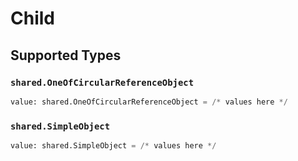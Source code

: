 # Child


## Supported Types

### `shared.OneOfCircularReferenceObject`

```python
value: shared.OneOfCircularReferenceObject = /* values here */
```

### `shared.SimpleObject`

```python
value: shared.SimpleObject = /* values here */
```

